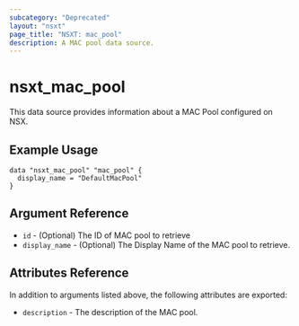 ```yaml
---
subcategory: "Deprecated"
layout: "nsxt"
page_title: "NSXT: mac_pool"
description: A MAC pool data source.
---
```


# nsxt_mac_pool

This data source provides information about a MAC Pool configured on NSX.

## Example Usage

```hcl
data "nsxt_mac_pool" "mac_pool" {
  display_name = "DefaultMacPool"
}
```

## Argument Reference

* `id` - (Optional) The ID of MAC pool to retrieve
* `display_name` - (Optional) The Display Name of the MAC pool to retrieve.

## Attributes Reference

In addition to arguments listed above, the following attributes are exported:

* `description` - The description of the MAC pool.
